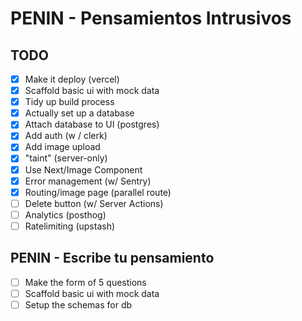 # PENIN - Pensamientos Intrusivos

## TODO

- [x] Make it deploy (vercel)
- [x] Scaffold basic ui with mock data
- [x] Tidy up build process
- [x] Actually set up a database
- [x] Attach database to UI (postgres)
- [x] Add auth (w / clerk)
- [x] Add image upload
- [x] "taint" (server-only)
- [x] Use Next/Image Component
- [x] Error management (w/ Sentry)
- [x] Routing/image page (parallel route)
- [ ] Delete button (w/ Server Actions)
- [ ] Analytics (posthog)
- [ ] Ratelimiting (upstash)

## PENIN - Escribe tu pensamiento

- [ ] Make the form of 5 questions
- [ ] Scaffold basic ui with mock data
- [ ] Setup the schemas for db
